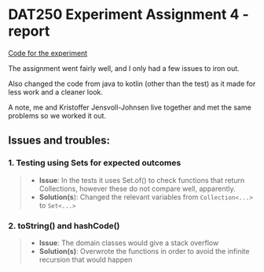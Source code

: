 # DAT250 Experiment Assignment 4 - report

[Code for the experiment](../src/main/java/no/hvl/dat250/jpa/tutorial/creditcards) <br>

The assignment went fairly well, and I only had a few issues to iron out.

Also changed the code from java to kotlin (other than the test) as it made for less work and a cleaner look.

A note, me and Kristoffer Jensvoll-Johnsen live together and met the same problems so we worked it out.

## Issues and troubles:

### 1. Testing using Sets for expected outcomes
>- **Issue**: In the tests it uses Set.of() to check functions that return Collections, however these do not compare well, apparently.
>- **Solution(s**): Changed the relevant variables from `Collection<...>` to `Set<...>`

### 2. toString() and hashCode()
>- **Issue**: The domain classes would give a stack overflow
>- **Solution(s)**: Overwrote the functions in order to avoid the infinite recursion that would happen

